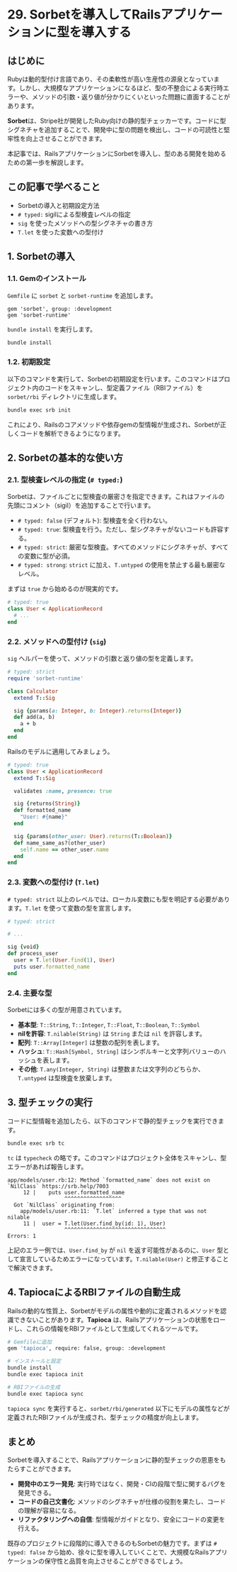 # 29. Sorbetを導入してRailsアプリケーションに型を導入する

## はじめに

Rubyは動的型付け言語であり、その柔軟性が高い生産性の源泉となっています。しかし、大規模なアプリケーションになるほど、型の不整合による実行時エラーや、メソッドの引数・返り値が分かりにくいといった問題に直面することがあります。

**Sorbet**は、Stripe社が開発したRuby向けの静的型チェッカーです。コードに型シグネチャを追加することで、開発中に型の問題を検出し、コードの可読性と堅牢性を向上させることができます。

本記事では、RailsアプリケーションにSorbetを導入し、型のある開発を始めるための第一歩を解説します。

## この記事で学べること

- Sorbetの導入と初期設定方法
- `# typed:` sigilによる型検査レベルの指定
- `sig` を使ったメソッドへの型シグネチャの書き方
- `T.let` を使った変数への型付け

## 1. Sorbetの導入

### 1.1. Gemのインストール

`Gemfile` に `sorbet` と `sorbet-runtime` を追加します。

```ruby:Gemfile
gem 'sorbet', group: :development
gem 'sorbet-runtime'
```

`bundle install` を実行します。

```bash
bundle install
```

### 1.2. 初期設定

以下のコマンドを実行して、Sorbetの初期設定を行います。このコマンドはプロジェクト内のコードをスキャンし、型定義ファイル（RBIファイル）を `sorbet/rbi` ディレクトリに生成します。

```bash
bundle exec srb init
```

これにより、Railsのコアメソッドや依存gemの型情報が生成され、Sorbetが正しくコードを解析できるようになります。

## 2. Sorbetの基本的な使い方

### 2.1. 型検査レベルの指定 (`# typed:`) 

Sorbetは、ファイルごとに型検査の厳密さを指定できます。これはファイルの先頭にコメント（sigil）を追加することで行います。

- `# typed: false` (デフォルト): 型検査を全く行わない。
- `# typed: true`: 型検査を行う。ただし、型シグネチャがないコードも許容する。
- `# typed: strict`: 厳密な型検査。すべてのメソッドにシグネチャが、すべての変数に型が必須。
- `# typed: strong`: `strict` に加え、`T.untyped` の使用を禁止する最も厳密なレベル。

まずは `true` から始めるのが現実的です。

```ruby:app/models/user.rb
# typed: true
class User < ApplicationRecord
  # ...
end
```

### 2.2. メソッドへの型付け (`sig`)

`sig` ヘルパーを使って、メソッドの引数と返り値の型を定義します。

```ruby
# typed: strict
require 'sorbet-runtime'

class Calculator
  extend T::Sig

  sig {params(a: Integer, b: Integer).returns(Integer)}
  def add(a, b)
    a + b
  end
end
```

Railsのモデルに適用してみましょう。

```ruby:app/models/user.rb
# typed: true
class User < ApplicationRecord
  extend T::Sig

  validates :name, presence: true

  sig {returns(String)}
  def formatted_name
    "User: #{name}"
  end

  sig {params(other_user: User).returns(T::Boolean)}
  def name_same_as?(other_user)
    self.name == other_user.name
  end
end
```

### 2.3. 変数への型付け (`T.let`)

`# typed: strict` 以上のレベルでは、ローカル変数にも型を明記する必要があります。`T.let` を使って変数の型を宣言します。

```ruby
# typed: strict

# ...

sig {void}
def process_user
  user = T.let(User.find(1), User)
  puts user.formatted_name
end
```

### 2.4. 主要な型

Sorbetには多くの型が用意されています。

- **基本型**: `T::String`, `T::Integer`, `T::Float`, `T::Boolean`, `T::Symbol`
- **nilを許容**: `T.nilable(String)` は `String` または `nil` を許容します。
- **配列**: `T::Array[Integer]` は整数の配列を表します。
- **ハッシュ**: `T::Hash[Symbol, String]` はシンボルキーと文字列バリューのハッシュを表します。
- **その他**: `T.any(Integer, String)` は整数または文字列のどちらか、`T.untyped` は型検査を放棄します。

## 3. 型チェックの実行

コードに型情報を追加したら、以下のコマンドで静的型チェックを実行できます。

```bash
bundle exec srb tc
```

`tc` は `typecheck` の略です。このコマンドはプロジェクト全体をスキャンし、型エラーがあれば報告します。

```
app/models/user.rb:12: Method `formatted_name` does not exist on `NilClass` https://srb.help/7003
     12 |    puts user.formatted_name
                  ^^^^^^^^^^^^^^^^^^
  Got `NilClass` originating from:
    app/models/user.rb:11: `T.let` inferred a type that was not nilable
     11 |  user = T.let(User.find_by(id: 1), User)
                  ^^^^^^^^^^^^^^^^^^^^^^^^^^^^^^^^
Errors: 1
```

上記のエラー例では、`User.find_by` が `nil` を返す可能性があるのに、`User` 型として宣言しているためエラーになっています。`T.nilable(User)` と修正することで解決できます。

## 4. TapiocaによるRBIファイルの自動生成

Railsの動的な性質上、Sorbetがモデルの属性や動的に定義されるメソッドを認識できないことがあります。**Tapioca** は、Railsアプリケーションの状態をロードし、これらの情報をRBIファイルとして生成してくれるツールです。

```bash
# Gemfileに追加
gem 'tapioca', require: false, group: :development

# インストールと設定
bundle install
bundle exec tapioca init

# RBIファイルの生成
bundle exec tapioca sync
```

`tapioca sync` を実行すると、`sorbet/rbi/generated` 以下にモデルの属性などが定義されたRBIファイルが生成され、型チェックの精度が向上します。

## まとめ

Sorbetを導入することで、Railsアプリケーションに静的型チェックの恩恵をもたらすことができます。

- **開発中のエラー発見**: 実行時ではなく、開発・CIの段階で型に関するバグを発見できる。
- **コードの自己文書化**: メソッドのシグネチャが仕様の役割を果たし、コードの理解が容易になる。
- **リファクタリングへの自信**: 型情報がガイドとなり、安全にコードの変更を行える。

既存のプロジェクトに段階的に導入できるのもSorbetの魅力です。まずは `# typed: false` から始め、徐々に型を導入していくことで、大規模なRailsアプリケーションの保守性と品質を向上させることができるでしょう。